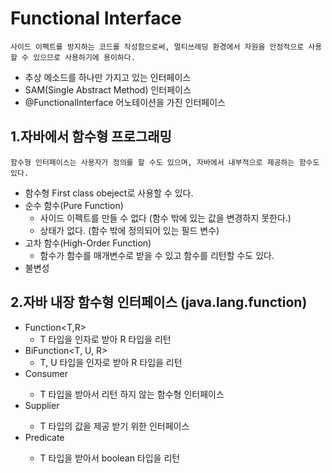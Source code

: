 Functional Interface
===============================
    사이드 이펙트를 방지하는 코드를 작성함으로써, 멀티쓰레딩 환경에서 자원을 안정적으로 사용할 수 있으므로 사용하기에 용이하다.   
 + 추상 메소드를 하나만 가지고 있는 인터페이스
 + SAM(Single Abstract Method) 인터페이스
 + @FunctionalInterface 어노테이션을 가진 인터페이스

1.자바에서 함수형 프로그래밍
-------------------------------
    함수형 인터페이스는 사용자가 정의를 할 수도 있으며, 자바에서 내부적으로 제공하는 함수도 있다.
 + 함수형 First class obeject로 사용할 수 있다.
 + 순수 함수(Pure Function)
   - 사이드 이펙트를 만들 수 없다 (함수 밖에 있는 값을 변경하지 못한다.)
   - 상태가 없다. (함수 밖에 정의되어 있는 필드 변수)
 + 고차 함수(High-Order Function)
   - 함수가 함수를 매개변수로 받을 수 있고 함수를 리턴할 수도 있다.
 + 불변성
 
2.자바 내장 함수형 인터페이스 (java.lang.function)
--------------------------------
 + Function<T,R>
   - T 타입을 인자로 받아 R 타입을 리턴
 + BiFunction<T, U, R>
   - T, U 타입을 인자로 받아 R 타입을 리턴
 + Consumer<T>
   - T 타입을 받아서 리턴 하지 않는 함수형 인터페이스
 + Supplier<T>
   - T 타입의 값을 제공 받기 위한 인터페이스
 + Predicate<T>
   - T 타입을 받아서 boolean 타입을 리턴
